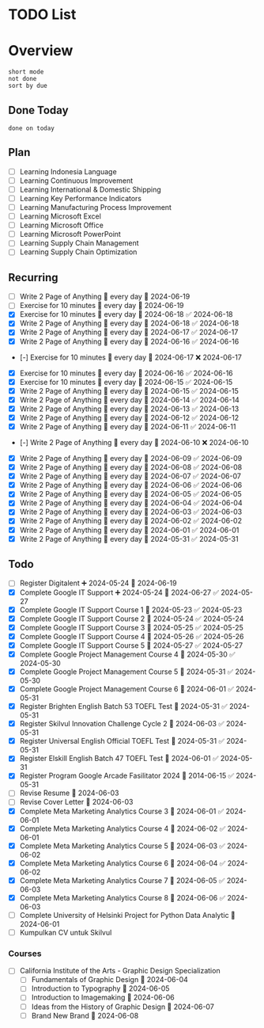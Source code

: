 # TODO List

# Overview
```tasks
short mode
not done
sort by due
```
## Done Today
```tasks
done on today
```
## Plan
- [ ] Learning Indonesia Language
- [ ] Learning Continuous Improvement
- [ ] Learning International & Domestic Shipping
- [ ] Learning Key Performance Indicators
- [ ] Learning Manufacturing Process Improvement
- [ ] Learning Microsoft Excel
- [ ] Learning Microsoft Office
- [ ] Learning Microsoft PowerPoint
- [ ] Learning Supply Chain Management
- [ ] Learning Supply Chain Optimization

## Recurring
- [ ] Write 2 Page of Anything 🔁 every day 🛫 2024-06-19
- [ ] Exercise for 10 minutes 🔁 every day 🛫 2024-06-19
- [x] Exercise for 10 minutes 🔁 every day 🛫 2024-06-18 ✅ 2024-06-18
- [x] Write 2 Page of Anything 🔁 every day 🛫 2024-06-18 ✅ 2024-06-18
- [x] Write 2 Page of Anything 🔁 every day 🛫 2024-06-17 ✅ 2024-06-17
- [x] Write 2 Page of Anything 🔁 every day 🛫 2024-06-16 ✅ 2024-06-16
- [-] Exercise for 10 minutes 🔁 every day 🛫 2024-06-17 ❌ 2024-06-17
- [x] Exercise for 10 minutes 🔁 every day 🛫 2024-06-16 ✅ 2024-06-16
- [x] Exercise for 10 minutes 🔁 every day 🛫 2024-06-15 ✅ 2024-06-15
- [x] Write 2 Page of Anything 🔁 every day 🛫 2024-06-15 ✅ 2024-06-15
- [x] Write 2 Page of Anything 🔁 every day 🛫 2024-06-14 ✅ 2024-06-14
- [x] Write 2 Page of Anything 🔁 every day 🛫 2024-06-13 ✅ 2024-06-13
- [x] Write 2 Page of Anything 🔁 every day 🛫 2024-06-12 ✅ 2024-06-12
- [x] Write 2 Page of Anything 🔁 every day 🛫 2024-06-11 ✅ 2024-06-11
- [-] Write 2 Page of Anything 🔁 every day 🛫 2024-06-10 ❌ 2024-06-10
- [x] Write 2 Page of Anything 🔁 every day 🛫 2024-06-09 ✅ 2024-06-09
- [x] Write 2 Page of Anything 🔁 every day 🛫 2024-06-08 ✅ 2024-06-08
- [x] Write 2 Page of Anything 🔁 every day 🛫 2024-06-07 ✅ 2024-06-07
- [x] Write 2 Page of Anything 🔁 every day 🛫 2024-06-06 ✅ 2024-06-06
- [x] Write 2 Page of Anything 🔁 every day 🛫 2024-06-05 ✅ 2024-06-05
- [x] Write 2 Page of Anything 🔁 every day 🛫 2024-06-04 ✅ 2024-06-04
- [x] Write 2 Page of Anything 🔁 every day 🛫 2024-06-03 ✅ 2024-06-03
- [x] Write 2 Page of Anything 🔁 every day 🛫 2024-06-02 ✅ 2024-06-02
- [x] Write 2 Page of Anything 🔁 every day 🛫 2024-06-01 ✅ 2024-06-01
- [x] Write 2 Page of Anything 🔁 every day 🛫 2024-05-31 ✅ 2024-05-31
## Todo
- [ ] Register Digitalent ➕ 2024-05-24 📅 2024-06-19
- [x] Complete Google IT Support ➕ 2024-05-24 📅 2024-06-27 ✅ 2024-05-27
- [x] Complete Google IT Support Course 1 📅 2024-05-23 ✅ 2024-05-23
- [x] Complete Google IT Support Course 2 📅 2024-05-24 ✅ 2024-05-24
- [x] Complete Google IT Support Course 3 📅 2024-05-25 ✅ 2024-05-25
- [x] Complete Google IT Support Course 4 📅 2024-05-26 ✅ 2024-05-26
- [x] Complete Google IT Support Course 5 📅 2024-05-27 ✅ 2024-05-27
- [x] Complete Google Project Management Course 4 📅 2024-05-30 ✅ 2024-05-30
- [x] Complete Google Project Management Course 5 📅 2024-05-31 ✅ 2024-05-30
- [x] Complete Google Project Management Course 6 📅 2024-06-01 ✅ 2024-05-31
- [x] Register Brighten English Batch 53 TOEFL Test 📅 2024-05-31 ✅ 2024-05-31
- [x] Register Skilvul Innovation Challenge Cycle 2 📅 2024-06-03 ✅ 2024-05-31
- [x] Register Universal English Official TOEFL Test 📅 2024-05-31 ✅ 2024-05-31
- [x] Register Elskill English Batch 47 TOEFL Test 📅 2024-06-01 ✅ 2024-05-31
- [x] Register Program Google Arcade Fasilitator 2024 📅 2014-06-15 ✅ 2024-05-31
- [ ] Revise Resume 📅 2024-06-03
- [ ] Revise Cover Letter 📅 2024-06-03
- [x] Complete Meta Marketing Analytics Course 3 📅 2024-06-01 ✅ 2024-06-01
- [x] Complete Meta Marketing Analytics Course 4 📅 2024-06-02 ✅ 2024-06-01
- [x] Complete Meta Marketing Analytics Course 5 📅 2024-06-03 ✅ 2024-06-02
- [x] Complete Meta Marketing Analytics Course 6 📅 2024-06-04 ✅ 2024-06-02
- [x] Complete Meta Marketing Analytics Course 7 📅 2024-06-05 ✅ 2024-06-03
- [x] Complete Meta Marketing Analytics Course 8 📅 2024-06-06 ✅ 2024-06-03
- [ ] Complete University of Helsinki Project for Python Data Analytic 📅 2024-06-01
- [ ] Kumpulkan CV untuk Skilvul

### Courses
 - [ ] California Institute of the Arts - Graphic Design Specialization
	 - [ ] Fundamentals of Graphic Design 📅 2024-06-04
	 - [ ] Introduction to Typography 📅 2024-06-05
	 - [ ] Introduction to Imagemaking 📅 2024-06-06
	 - [ ] Ideas from the History of Graphic Design 📅 2024-06-07 
	 - [ ] Brand New Brand 📅 2024-06-08 